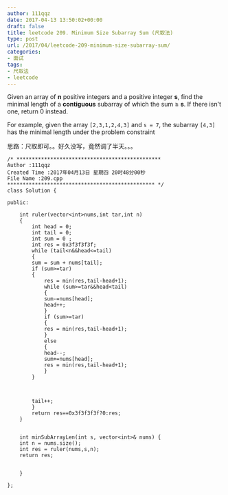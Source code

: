 ```yaml
---
author: 111qqz
date: 2017-04-13 13:50:02+00:00
draft: false
title: leetcode 209. Minimum Size Subarray Sum (尺取法)
type: post
url: /2017/04/leetcode-209-minimum-size-subarray-sum/
categories:
- 面试
tags:
- 尺取法
- leetcode
---
```


Given an array of **n** positive integers and a positive integer **s**, find the minimal length of a **contiguous** subarray of which the sum ≥ **s**. If there isn't one, return 0 instead.

For example, given the array `[2,3,1,2,4,3]` and `s = 7`,
the subarray `[4,3]` has the minimal length under the problem constraint



思路：尺取即可。。好久没写，竟然调了半天。。。

    
    /* ***********************************************
    Author :111qqz
    Created Time :2017年04月13日 星期四 20时48分00秒
    File Name :209.cpp
    ************************************************ */
    class Solution {
    
    public:
    
    	int ruler(vector<int>nums,int tar,int n)
    	{
    	    int head = 0;
    	    int tail = 0;
    	    int sum = 0 ;
    	    int res = 0x3f3f3f3f;
    	    while (tail<n&&head<=tail)
    	    {
    		sum = sum + nums[tail];
    		if (sum>=tar)
    		{
    		    res = min(res,tail-head+1);
    		    while (sum>=tar&&head<tail)
    		    {
    			sum-=nums[head];
    			head++;
    		    }
    		    if (sum>=tar) 
    		    {
    			res = min(res,tail-head+1);
    		    }
    		    else
    		    {
    			head--;
    			sum+=nums[head];
    			res = min(res,tail-head+1);
    		    }
    		}
    
    
    
    		tail++;
    	    }
    	    return res==0x3f3f3f3f?0:res;
    	}
    
    
        int minSubArrayLen(int s, vector<int>& nums) {
    	int n = nums.size();
    	int res = ruler(nums,s,n);
    	return res;
            
    
        }
    
    };
    



